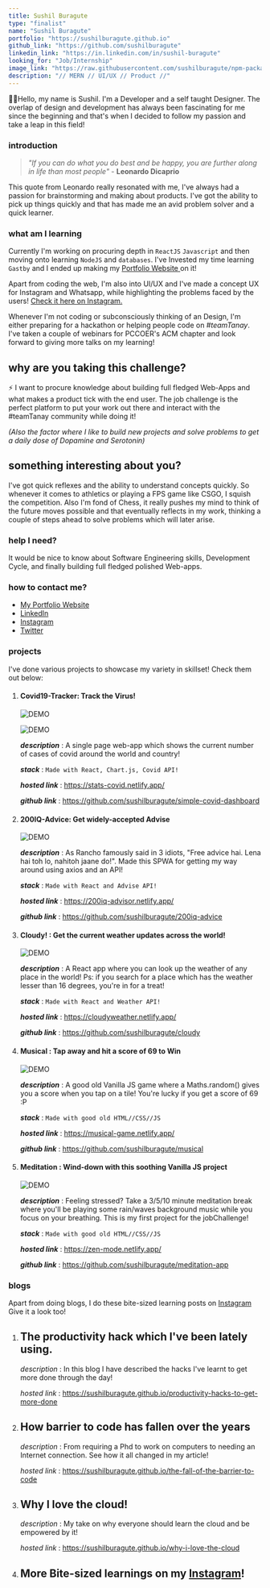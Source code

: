 ```yaml
---
title: Sushil Buragute
type: "finalist"
name: "Sushil Buragute"
portfolio: "https://sushilburagute.github.io"
github_link: "https://github.com/sushilburagute"
linkedin_link: "https://in.linkedin.com/in/sushil-buragute"
looking_for: "Job/Internship"
image_link: "https://raw.githubusercontent.com/sushilburagute/npm-package-portfolio/master/ss.jpeg"
description: "// MERN // UI/UX // Product //"
---
```


👨‍💻Hello, my name is Sushil.
I'm a Developer and a self taught Designer. The overlap of design and development has always been fascinating for me since the beginning and that's when I decided to follow my passion and take a leap in this field!

### introduction

> _"If you can do what you do best and be happy, you are further along in life than most people"_ - **Leonardo Dicaprio**

This quote from Leonardo really resonated with me, I've always had a passion for brainstorming and making about products. I've got the ability to pick up things quickly and that has made me an avid problem solver and a quick learner.

### what am I learning

Currently I'm working on procuring depth in `ReactJS` `Javascript` and then moving onto learning `NodeJS` and `databases`. I've Invested my time learning `Gastby` and I ended up making my [Portfolio Website ](https://sushilburagute.github.io/)on it!

Apart from coding the web, I'm also into UI/UX and I've made a concept UX for Instagram and Whatsapp, while highlighting the problems faced by the users! [Check it here on Instagram.](https://instagram.com/sushil.buragute)

Whenever I'm not coding or subconsciously thinking of an Design, I'm either preparing for a hackathon or helping people code on _#teamTanay_. I've taken a couple of webinars for PCCOER's ACM chapter and look forward to giving more talks on my learning!

## why are you taking this challenge?

⚡ I want to procure knowledge about building full fledged Web-Apps and what makes a product tick with the end user. The job challenge is the perfect platform to put your work out there and interact with the #teamTanay community while doing it!

_(Also the factor where I like to build new projects and solve problems to get a daily dose of Dopamine and Serotonin)_

## something interesting about you?

I've got quick reflexes and the ability to understand concepts quickly. So whenever it comes to athletics or playing a FPS game like CSGO, I squish the competition. Also I'm fond of Chess, it really pushes my mind to think of the future moves possible and that eventually reflects in my work, thinking a couple of steps ahead to solve problems which will later arise.

### help I need?

It would be nice to know about Software Engineering skills, Development Cycle, and finally building full fledged polished Web-apps.

### how to contact me?

- [My Portfolio Website](https://sushilburagute.github.io/)
- [LinkedIn](https://in.linkedin.com/in/sushil-buragute)
- [Instagram](https://instagram.com/sushil.buragute)
- [Twitter](https://twitter.com/codetastic1)

### projects

I've done various projects to showcase my variety in skillset! Check them out below:

1. #### Covid19-Tracker: Track the Virus!

   ![DEMO](https://github.com/sushilburagute/npm-package-portfolio/blob/master/covid.png?raw=true)

   ![DEMO](https://github.com/sushilburagute/npm-package-portfolio/blob/master/covid2.png?raw=true)

   **_description_** : A single page web-app which shows the current number of cases of covid around the world and country!

   **_stack_** : `Made with React, Chart.js, Covid API!`

   **_hosted link_** : https://stats-covid.netlify.app/

   **_github link_** : https://github.com/sushilburagute/simple-covid-dashboard

2. #### 200IQ-Advice: Get widely-accepted Advise

   ![DEMO](https://github.com/sushilburagute/npm-package-portfolio/blob/master/200iq.png?raw=true)

   **_description_** : As Rancho famously said in 3 idiots, "Free advice hai. Lena hai toh lo, nahitoh jaane do!". Made this SPWA for getting my way around using axios and an API!

   **_stack_** : `Made with React and Advise API!`

   **_hosted link_** : https://200iq-advisor.netlify.app/

   **_github link_** : https://github.com/sushilburagute/200iq-advice

3. #### Cloudy! : Get the current weather updates across the world!

   ![DEMO](https://github.com/sushilburagute/npm-package-portfolio/blob/master/cloudy.jpg?raw=true)

   **_description_** : A React app where you can look up the weather of any place in the world! Ps: if you search for a place which has the weather lesser than 16 degrees, you're in for a treat!

   **_stack_** : `Made with React and Weather API!`

   **_hosted link_** : https://cloudyweather.netlify.app/

   **_github link_** : https://github.com/sushilburagute/cloudy

4. #### Musical : Tap away and hit a score of 69 to Win

   ![DEMO](https://github.com/sushilburagute/npm-package-portfolio/blob/master/musical.png?raw=true)

   **_description_** : A good old Vanilla JS game where a Maths.random() gives you a score when you tap on a tile! You're lucky if you get a score of 69 :P

   **_stack_** : `Made with good old HTML//CSS//JS`

   **_hosted link_** : https://musical-game.netlify.app/

   **_github link_** : https://github.com/sushilburagute/musical

5. #### Meditation : Wind-down with this soothing Vanilla JS project

   ![DEMO](https://github.com/sushilburagute/npm-package-portfolio/blob/master/medit.png?raw=true)

   **_description_** : Feeling stressed? Take a 3/5/10 minute meditation break where you'll be playing some rain/waves background music while you focus on your breathing. This is my first project for the jobChallenge!

   **_stack_** : `Made with good old HTML//CSS//JS`

   **_hosted link_** : https://zen-mode.netlify.app/

   **_github link_** : https://github.com/sushilburagute/meditation-app

### blogs

Apart from doing blogs, I do these bite-sized learning posts on [Instagram](https://instagram.com/sushil.buragute) Give it a look too!

1. ## The productivity hack which I've been lately using.

   _description_ : In this blog I have described the hacks I've learnt to get more done through the day!

   _hosted link_ : https://sushilburagute.github.io/productivity-hacks-to-get-more-done

2. ## How barrier to code has fallen over the years

   _description_ : From requiring a Phd to work on computers to needing an Internet connection. See how it all changed in my article!

   _hosted link_ : https://sushilburagute.github.io/the-fall-of-the-barrier-to-code

3. ## Why I love the cloud!

   _description_ : My take on why everyone should learn the cloud and be empowered by it!

   _hosted link_ : https://sushilburagute.github.io/why-i-love-the-cloud

4. ## More Bite-sized learnings on my [Instagram](https://instagram.com/sushil.buragute)!
